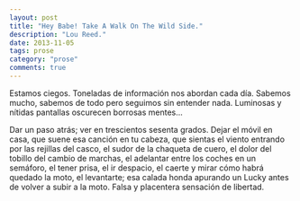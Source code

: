 ```yaml
---
layout: post
title: "Hey Babe! Take A Walk On The Wild Side."
description: "Lou Reed."
date: 2013-11-05
tags: prose
category: "prose"
comments: true
---
```


Estamos ciegos. Toneladas de información nos abordan cada día. Sabemos mucho, sabemos de todo pero seguimos sin entender nada.
Luminosas y nítidas pantallas oscurecen borrosas mentes...

Dar un paso atrás; ver en trescientos sesenta grados. Dejar el móvil en casa,
que suene esa canción en tu cabeza, que sientas el viento entrando por las
rejillas del casco, el sudor de la chaqueta de cuero, el dolor del tobillo del
cambio de marchas, el adelantar entre los coches en un semáforo, el tener
prisa, el ir despacio, el caerte y mirar cómo habrá quedado la moto, el
levantarte; esa calada honda apurando un Lucky antes de volver a subir a la
moto. Falsa y placentera sensación de libertad.
